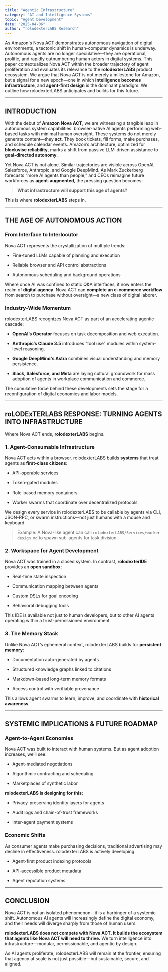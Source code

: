 ```yaml
---
title: "Agentic Infrastructure"
category: "AI and Intelligence Systems"
topic: "Agent Development"
date: "2025-04-06"
author: "rolodexterLABS Research"
---
```


As Amazon's Nova ACT demonstrates autonomous navigation of digital environments, a tectonic shift in human-computer dynamics is underway. Autonomous agents are no longer speculative—they are operational, prolific, and rapidly outnumbering human actors in digital systems. This paper contextualizes Nova ACT within the broader trajectory of agent proliferation and evaluates its relevance to the **rolodexterLABS** product ecosystem. We argue that Nova ACT is not merely a milestone for Amazon, but a signal for a new epoch—one in which **intelligence becomes infrastructure**, and **agent-first design** is the dominant paradigm. We outline how rolodexterLABS anticipates and builds for this future.

---

## INTRODUCTION

With the debut of **Amazon Nova ACT**, we are witnessing a tangible leap in autonomous system capabilities: browser-native AI agents performing web-based tasks with minimal human oversight. These systems do not merely generate content—they **act**. They book tickets, fill forms, make purchases, and schedule calendar events. Amazon’s architecture, optimized for **blockwise reliability**, marks a shift from passive LLM-driven assistance to **goal-directed autonomy**.

Yet Nova ACT is not alone. Similar trajectories are visible across OpenAI, Salesforce, Anthropic, and Google DeepMind. As Mark Zuckerberg forecasts “more AI agents than people,” and CEOs reimagine future workforces as **agent-augmented**, the pressing question becomes:

> **What infrastructure will support this age of agents?**

This is where **rolodexterLABS** steps in.

---

## THE AGE OF AUTONOMOUS ACTION

### From Interface to Interlocutor

Nova ACT represents the crystallization of multiple trends:

- Fine-tuned LLMs capable of planning and execution
    
- Reliable browser and API control abstractions
    
- Autonomous scheduling and background operations
    

Where once AI was confined to static Q&A interfaces, it now enters the realm of **digital agency**. Nova ACT can **complete an e-commerce workflow** from search to purchase without oversight—a new class of digital laborer.

### Industry-Wide Momentum

rolodexterLABS recognizes Nova ACT as part of an accelerating agentic cascade:

- **OpenAI’s Operator** focuses on task decomposition and web execution.
    
- **Anthropic’s Claude 3.5** introduces “tool use” modules within system-level reasoning.
    
- **Google DeepMind's Astra** combines visual understanding and memory persistence.
    
- **Slack, Salesforce, and Meta** are laying cultural groundwork for mass adoption of agents in workplace communication and commerce.
    

The cumulative force behind these developments sets the stage for a reconfiguration of digital economies and labor models.

---

## roLODExTERLABS RESPONSE: TURNING AGENTS INTO INFRASTRUCTURE

Where Nova ACT ends, **rolodexterLABS** begins.

### 1. Agent-Consumable Infrastructure

Nova ACT acts within a browser. rolodexterLABS builds **systems** that treat agents as **first-class citizens**:

- API-operable services
    
- Token-gated modules
    
- Role-based memory containers
    
- Worker swarms that coordinate over decentralized protocols
    

We design every service in rolodexterLABS to be callable by agents via CLI, JSON-RPC, or swarm instructions—not just humans with a mouse and keyboard.

> Example: A Nova-like agent can call `rolodexterLABS/Services/worker-design.md` to spawn sub-agents for task division.

### 2. Workspace for Agent Development

Nova ACT was trained in a closed system. In contrast, **rolodexterIDE** provides an **open sandbox**:

- Real-time state inspection
    
- Communication mapping between agents
    
- Custom DSLs for goal encoding
    
- Behavioral debugging tools
    

This IDE is available not just to human developers, but to other AI agents operating within a trust-permissioned environment.

### 3. The Memory Stack

Unlike Nova ACT’s ephemeral context, rolodexterLABS builds for **persistent memory**:

- Documentation auto-generated by agents
    
- Structured knowledge graphs linked to citations
    
- Markdown-based long-term memory formats
    
- Access control with verifiable provenance
    

This allows agent swarms to learn, improve, and coordinate with **historical awareness**.

---

## SYSTEMIC IMPLICATIONS & FUTURE ROADMAP

### Agent-to-Agent Economies

Nova ACT was built to interact with human systems. But as agent adoption increases, we’ll see:

- Agent-mediated negotiations
    
- Algorithmic contracting and scheduling
    
- Marketplaces of synthetic labor
    

**rolodexterLABS is designing for this:**

- Privacy-preserving identity layers for agents
    
- Audit logs and chain-of-trust frameworks
    
- Inter-agent payment systems
    

### Economic Shifts

As consumer agents make purchasing decisions, traditional advertising may decline in effectiveness. rolodexterLABS is actively developing:

- Agent-first product indexing protocols
    
- API-accessible product metadata
    
- Agent reputation systems
    

---

## CONCLUSION

Nova ACT is not an isolated phenomenon—it is a harbinger of a systemic shift. Autonomous AI agents will increasingly define the digital economy, and their needs will diverge sharply from those of human users.

**rolodexterLABS does not compete with Nova ACT. It builds the ecosystem that agents like Nova ACT will need to thrive.** We turn intelligence into infrastructure—modular, permissionable, and agentic by design.

As AI agents proliferate, rolodexterLABS will remain at the frontier, ensuring that agency at scale is not just possible—but sustainable, secure, and aligned.

